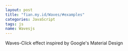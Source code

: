 ```yaml
---
layout: post
title: "fian.my.id/Waves/#examples"
categories: JavaScript
tags: js
name: Wavesjs
---
```


Waves-Click effect inspired by Google's <!--break-->Material Design
